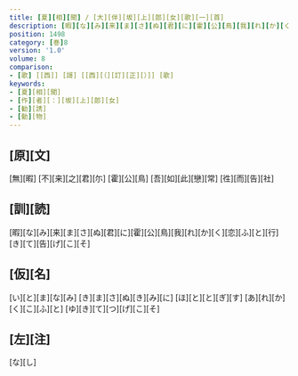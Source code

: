 ```yaml
---
title: [夏][相][聞] / [大][伴][坂][上][郎][女][歌][一][首]
description: [暇][な][み][来][ま][さ][ぬ][君][に][霍][公][鳥][我][れ][か][く][恋][ふ][と][行][き][て][告][げ][こ][そ]
position: 1498
category: [巻]8
version: '1.0'
volume: 8
comparison:
- [歌] [[西]] [謌] [[西][（][訂][正][）]] [歌]
keywords:
- [夏][相][聞]
- [作][者][：][坂][上][郎][女]
- [勧][誘]
- [動][物]
---
```


## [原][文]

[無][暇] [不][来][之][君][尓] [霍][公][鳥] [吾][如][此][戀][常] [徃][而][告][社]

## [訓][読]

[暇][な][み][来][ま][さ][ぬ][君][に][霍][公][鳥][我][れ][か][く][恋][ふ][と][行][き][て][告][げ][こ][そ]

## [仮][名]

[い][と][ま][な][み] [き][ま][さ][ぬ][き][み][に] [ほ][と][と][ぎ][す] [あ][れ][か][く][こ][ふ][と] [ゆ][き][て][つ][げ][こ][そ]

## [左][注]

[な][し]
